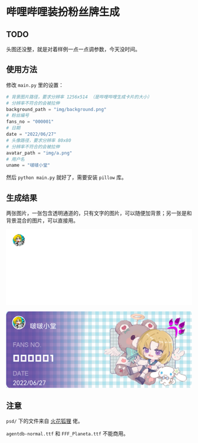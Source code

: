 # 哔哩哔哩装扮粉丝牌生成

## TODO

头图还没整，就是对着样例一点一点调参数，今天没时间。

## 使用方法

修改 `main.py` 里的设置：

```py
# 背景图片路径，要求分辨率 1256x514 （是哔哩哔哩生成卡片的大小）
# 分辨率不符合的会被拉伸
background_path = "img/background.png"
# 粉丝编号
fans_no = "000001"
# 日期
date = "2022/06/27"
# 头像路径，要求分辨率 80x80
# 分辨率不符合的会被拉伸
avatar_path = "img/a.png"
# 用户名
uname = "啵啵小堂"
```

然后 `python main.py` 就好了，需要安装 `pillow` 库。

## 生成结果

两张图片，一张包含透明通道的，只有文字的图片，可以随便加背景；另一张是和背景混合的图片，可以直接用。

![](img/example1.png)

![](img/example2.png)

## 注意

`psd/` 下的文件来自 [火花狐狸](https://space.bilibili.com/236165593) 佬。

`agentdb-normal.ttf` 和 `FFF_Planeta.ttf` 不能商用。